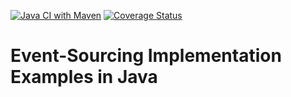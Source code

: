 [![Java CI with Maven](https://github.com/link-intersystems/java-event-sourcing/actions/workflows/maven.yml/badge.svg)](https://github.com/link-intersystems/java-event-sourcing/actions)
[![Coverage Status](https://coveralls.io/repos/github/link-intersystems/java-event-sourcing/badge.svg?branch=main)](https://coveralls.io/github/link-intersystems/java-event-sourcing?branch=main)

# Event-Sourcing Implementation Examples in Java
